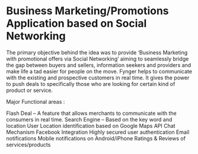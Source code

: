 # Business Marketing/Promotions Application based on Social Networking

The primary objective behind the idea was to provide ‘Business Marketing with promotional offers via Social Networking’ aiming to seamlessly bridge the gap between buyers and sellers, information seekers and providers and make life a tad easier for people on the move. Fynger helps to communicate with the existing and prospective customers in real time. It gives the power to push deals to specifically those who are looking for certain kind of product or service.


Major Functional areas : 

Flash Deal – A feature that allows merchants to communicate with the consumers in real time.
Search Engine – Based on the key word and location
User Location identification based on Google Maps API
Chat Mechanism
Facebook Integration
Highly secured user authentication
Email notifications
Mobile notifications on Android/iPhone
Ratings & Reviews of services/products
